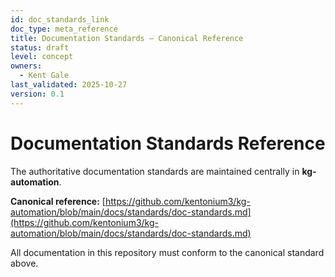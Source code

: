 ```yaml
---
id: doc_standards_link
doc_type: meta_reference
title: Documentation Standards – Canonical Reference
status: draft
level: concept
owners:
  - Kent Gale
last_validated: 2025-10-27
version: 0.1
---
```


# Documentation Standards Reference

The authoritative documentation standards are maintained centrally in **kg-automation**.

**Canonical reference:**
[https://github.com/kentonium3/kg-automation/blob/main/docs/standards/doc-standards.md](https://github.com/kentonium3/kg-automation/blob/main/docs/standards/doc-standards.md)

All documentation in this repository must conform to the canonical standard above.
